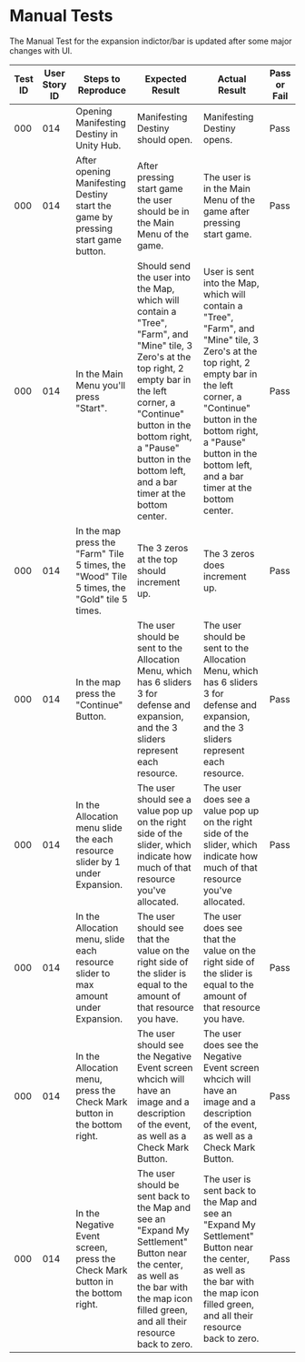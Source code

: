 # Manual Tests

The Manual Test for the expansion indictor/bar is updated after some major changes with UI.

| Test ID | User Story ID | Steps to Reproduce | Expected Result | Actual Result | Pass or Fail |
|----------------|---------------|-------------|---------------------|--------|--------|
|            000 |           014 | Opening Manifesting Destiny in Unity Hub. | Manifesting Destiny should open. | Manifesting Destiny opens. | Pass |
|            000 |           014 | After opening Manifesting Destiny start the game by pressing start game button. | After pressing start game the user should be in the Main Menu of the game. | The user is in the Main Menu of the game after pressing start game. | Pass |
|            000 |           014 | In the Main Menu you'll press "Start". | Should send the user into the Map, which will contain a "Tree", "Farm", and "Mine" tile, 3 Zero's at the top right, 2 empty bar in the left corner, a "Continue" button in the bottom right, a "Pause" button in the bottom left, and a bar timer at the bottom center. | User is sent into the Map, which will contain a "Tree", "Farm", and "Mine" tile, 3 Zero's at the top right, 2 empty bar in the left corner, a "Continue" button in the bottom right, a "Pause" button in the bottom left, and a bar timer at the bottom center. | Pass |
|            000 |           014 | In the map press the "Farm" Tile 5 times, the "Wood" Tile 5 times, the "Gold" tile 5 times. | The 3 zeros at the top should increment up. | The 3 zeros does increment up. | Pass |
|            000 |           014 | In the map press the "Continue" Button. | The user should be sent to the Allocation Menu, which has 6 sliders 3 for defense and expansion, and the 3 sliders represent each resource. | The user should be sent to the Allocation Menu, which has 6 sliders 3 for defense and expansion, and the 3 sliders represent each resource. | Pass |
|            000 |           014 | In the Allocation menu slide the each resource slider by 1 under Expansion. | The user should see a value pop up on the right side of the slider, which indicate how much of that resource you've allocated. | The user does see a value pop up on the right side of the slider, which indicate how much of that resource you've allocated. | Pass |
|            000 |           014 | In the Allocation menu, slide each resource slider to max amount under Expansion. | The user should see that the value on the right side of the slider is equal to the amount of that resource you have. | The user does see that the value on the right side of the slider is equal to the amount of that resource you have. | Pass |
|            000 |           014 | In the Allocation menu, press the Check Mark button in the bottom right. | The user should see the Negative Event screen whcich will have an image and a description of the event, as well as a Check Mark Button. | The user does see the Negative Event screen whcich will have an image and a description of the event, as well as a Check Mark Button. | Pass |
|            000 |           014 | In the Negative Event screen, press the Check Mark button in the bottom right. | The user should be sent back to the Map and see an "Expand My Settlement" Button near the center, as well as the bar with the map icon filled green, and all their resource back to zero. | The user is sent back to the Map and see an "Expand My Settlement" Button near the center, as well as the bar with the map icon filled green, and all their resource back to zero. | Pass |
